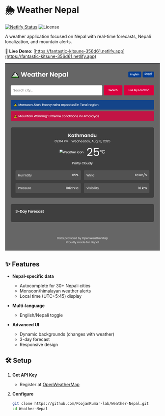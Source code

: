 # 🌦️ Weather Nepal 

[![Netlify Status](https://api.netlify.com/api/v1/badges/b8d0c87f-7aa5-4045-aa58-7719c4973fdd/deploy-status)](https://app.netlify.com/projects/fantastic-kitsune-356d61/deploys)
![License](https://img.shields.io/badge/license-MIT-blue)

A weather application focused on Nepal with real-time forecasts, Nepali localization, and mountain alerts.

🔗 **Live Demo**: [https://fantastic-kitsune-356d61.netlify.app](https://fantastic-kitsune-356d61.netlify.app)

![Weather Nepal Screenshot](./assets/screenshot.png)

## ✨ Features

- **Nepal-specific data**  
  - Autocomplete for 30+ Nepali cities  
  - Monsoon/himalayan weather alerts  
  - Local time (UTC+5:45) display  

- **Multi-language**  
  - English/Nepali toggle  

- **Advanced UI**  
  - Dynamic backgrounds (changes with weather)  
  - 3-day forecast  
  - Responsive design  

## 🛠️ Setup

1. **Get API Key**  
   - Register at [OpenWeatherMap](https://openweathermap.org/api)  

2. **Configure**  
   ```bash
   git clone https://github.com/PoojanKumar-lab/Weather-Nepal.git
   cd Weather-Nepal


